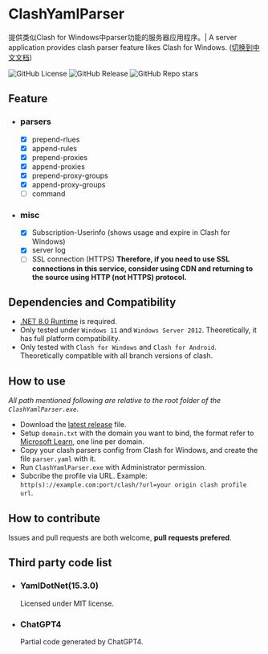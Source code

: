 # ClashYamlParser
提供类似Clash for Windows中parser功能的服务器应用程序。| A server application provides clash parser feature likes Clash for Windows. ([切换到中文文档](https://github.com/LeoChen98/ClashYamlParser/blob/master/README-CN.md))

![GitHub License](https://img.shields.io/github/license/LeoChen98/ClashYamlParser)
![GitHub Release](https://img.shields.io/github/v/release/LeoChen98/ClashYamlParser)
![GitHub Repo stars](https://img.shields.io/github/stars/LeoChen98/ClashYamlParser)

## Feature
- ### parsers
    - [x] prepend-rlues
    - [x] append-rules
    - [x] prepend-proxies
    - [x] append-proxies
    - [x] prepend-proxy-groups
    - [x] append-proxy-groups
    - [ ] command
- ### misc
    - [x] Subscription-Userinfo (shows usage and expire in Clash for Windows)
    - [x] server log
    - [ ] SSL connection (HTTPS) **Therefore, if you need to use SSL connections in this service, consider using CDN and returning to the source using HTTP (not HTTPS) protocol.**

## Dependencies and Compatibility
- [.NET 8.0 Runtime](https://dotnet.microsoft.com/en-us/download/dotnet/8.0#runtime-8.0.6) is required.
- Only tested under `Windows 11` and `Windows Server 2012`. Theoretically, it has full platform compatibility.
- Only tested with `Clash for Windows` and `Clash for Android`. Theoretically compatible with all branch versions of clash.
 
## How to use
*All path mentioned following are relative to the root folder of the `ClashYamlParser.exe`*.
- Download the [latest release](https://github.com/LeoChen98/ClashYamlParser/releases/latest) file.
- Setup `domain.txt` with the domain you want to bind, the format refer to [Microsoft Learn](https://learn.microsoft.com/zh-cn/dotnet/fundamentals/runtime-libraries/system-net-httplistener), one line per domain.
- Copy your clash parsers config from Clash for Windows, and create the file `parser.yaml` with it.
- Run `ClashYamlParser.exe` with Administrator permission.
- Subcribe the profile via URL. Example: `http(s)://example.com:port/clash/?url=your origin clash profile url`.

## How to contribute
Issues and pull requests are both welcome, **pull requests prefered**.

## Third party code list
- ### YamlDotNet(15.3.0)
    Licensed under MIT license.
- ### ChatGPT4
    Partial code generated by ChatGPT4.